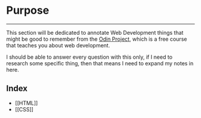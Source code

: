 # Purpose

--- 

This section will be dedicated to annotate Web Development things that might be good to remember from the [Odin Project](https://www.theodinproject.com/), which is a free course that teaches you about web development.

I should be able to answer every question with this only, if I need to research some specific thing, then that means I need to expand my notes in here.

## Index
- [[HTML]]
- [[CSS]]
